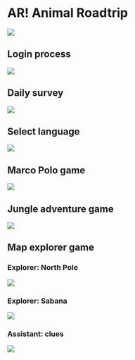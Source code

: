 # AR! Animal Roadtrip

![](https://github.com/aidawhale/tfmarcore/blob/master/GitHubImages/logo_name.png)

## Login process

![](https://github.com/aidawhale/tfmarcore/blob/master/GitHubImages/login.png)

## Daily survey

![](https://github.com/aidawhale/tfmarcore/blob/master/GitHubImages/survey_new_login.png)

## Select language

![](https://github.com/aidawhale/tfmarcore/blob/master/GitHubImages/language.png)

## Marco Polo game

![](https://github.com/aidawhale/tfmarcore/blob/master/GitHubImages/marcopolo.png)

## Jungle adventure game

![](https://github.com/aidawhale/tfmarcore/blob/master/GitHubImages/jungle_adventure.png)

## Map explorer game

### Explorer: North Pole

![](https://github.com/aidawhale/tfmarcore/blob/master/GitHubImages/map_explorer_pingu.png)

### Explorer: Sabana

![](https://github.com/aidawhale/tfmarcore/blob/master/GitHubImages/map_explorer_sabana.png)

### Assistant: clues

![](https://github.com/aidawhale/tfmarcore/blob/master/GitHubImages/map_assistant.png)
